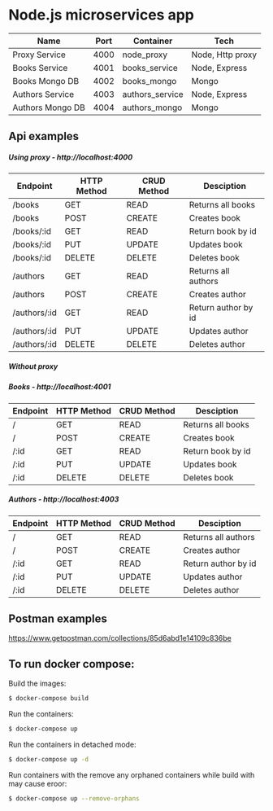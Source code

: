 # Node.js microservices app

| Name             | Port    | Container       | Tech             |
|------------------|---------|-----------------|------------------|
| Proxy Service    | 4000    | node_proxy      | Node, Http proxy |
| Books Service    | 4001    | books_service   | Node, Express    |
| Books Mongo DB   | 4002    | books_mongo     | Mongo            |
| Authors Service  | 4003    | authors_service | Node, Express    |
| Authors Mongo DB | 4004    | authors_mongo   | Mongo            |

## Api examples

##### Using proxy - http://localhost:4000

| Endpoint      | HTTP Method | CRUD Method | Desciption           |
|---------------|-------------|-------------|----------------------|
| /books        | GET         | READ        | Returns all books    | 
| /books        | POST        | CREATE      | Creates book         |
| /books/:id    | GET         | READ        | Return book by id    |
| /books/:id    | PUT         | UPDATE      | Updates book         |
| /books/:id    | DELETE      | DELETE      | Deletes book         |
| /authors      | GET         | READ        | Returns all authors  |
| /authors      | POST        | CREATE      | Creates author       |
| /authors/:id  | GET         | READ        | Return author by id  |
| /authors/:id  | PUT         | UPDATE      | Updates author       |
| /authors/:id  | DELETE      | DELETE      | Deletes author       |

##### Without proxy

##### Books - http://localhost:4001

| Endpoint  | HTTP Method | CRUD Method | Desciption         |
|-----------|-------------|-------------|--------------------|
| /         | GET         | READ        | Returns all books  |
| /         | POST        | CREATE      | Creates book       |
| /:id      | GET         | READ        | Return book by id  |
| /:id      | PUT         | UPDATE      | Updates book       |
| /:id      | DELETE      | DELETE      | Deletes book       |

##### Authors - http://localhost:4003

| Endpoint  | HTTP Method | CRUD Method | Desciption           |
|-----------|-------------|-------------|----------------------|
| /         | GET         | READ        | Returns all authors  |
| /         | POST        | CREATE      | Creates author       |
| /:id      | GET         | READ        | Return author by id  |
| /:id      | PUT         | UPDATE      | Updates author       |
| /:id      | DELETE      | DELETE      | Deletes author       |


## Postman examples

https://www.getpostman.com/collections/85d6abd1e14109c836be

## To run docker compose: 

Build the images:

```sh
$ docker-compose build
```

Run the containers:

```sh
$ docker-compose up
```

Run the containers in detached mode:

```sh
$ docker-compose up -d
```

Run containers with the remove any orphaned containers while build with may cause eroor:

```sh
$ docker-compose up --remove-orphans
```